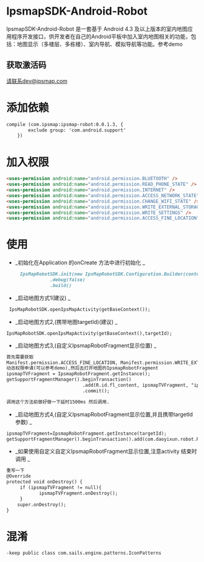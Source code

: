 # IpsmapSDK-Android-Robot

IpsmapSDK-Android-Robot 是一套基于 Android 4.3 及以上版本的室内地图应用程序开发接口，供开发者在自己的Android平板中加入室内地图相关的功能，包括：地图显示（多楼层、多栋楼）、室内导航、模拟导航等功能。参考demo

## 

## 获取激活码

请联系dev@ipsmap.com

# 添加依赖

```markdown
compile (com.ipsmap:ipsmap-robot:0.0.1.3, {
        exclude group: 'com.android.support'
    })
```

# 加入权限

```markdown
<uses-permission android:name="android.permission.BLUETOOTH" />
<uses-permission android:name="android.permission.READ_PHONE_STATE" />
<uses-permission android:name="android.permission.INTERNET" />
<uses-permission android:name="android.permission.ACCESS_NETWORK_STATE" />
<uses-permission android:name="android.permission.CHANGE_WIFI_STATE" />
<uses-permission android:name="android.permission.WRITE_EXTERNAL_STORAGE" />
<uses-permission android:name="android.permission.WRITE_SETTINGS" />
<uses-permission android:name="android.permission.ACCESS_FINE_LOCATION"/>
```

# 使用

* _初始化在Application 的onCreate 方法中进行初始化 _

```markdown
     IpsMapRobotSDK.init(new IpsMapRobotSDK.Configuration.Builder(context)
                .debug(false)
                .build()
```

* _启动地图方式1\(建议\) _

```markdown
 IpsMapRobotSDK.openIpsMapActivity(getBaseContext());
```

* _启动地图方式2,\(携带地图targetId\)\(建议\) _

```
IpsMapRobotSDK.openIpsMapActivity(getBaseContext(),targetId);
```

* _启动地图方式3,\(自定义IpsmapRobotFragment显示位置\)  _

```markdown
首先需要获取
Manifest.permission.ACCESS_FINE_LOCATION, Manifest.permission.WRITE_EXTERNAL_STORAGE, Manifest.permission.INTERNET
动态权限申请(可以参考demo),然后去打开地图的IpsmapRobotFragment
ipsmapTVFragment = IpsmapRobotFragment.getInstance();
getSupportFragmentManager().beginTransaction()
                            .add(R.id.fl_content, ipsmapTVFragment, "ipsmap")
                            .commit();

调用这个方法前做好做一下延时1500ms 然后调用.
```

* _启动地图方式4,\(自定义IpsmapRobotFragment显示位置,并且携带targetId参数\)  _

```markdown
ipsmapTVFragment=IpsmapRobotFragment.getInstance(targetId);
getSupportFragmentManager().beginTransaction().add(com.daoyixun.robot.R.id.fl_content,ipsmapTVFragment,"ipsmap").commit();
```

* _如果使用自定义自定义IpsmapRobotFragment显示位置,注意activity 结束时调用 _

```markdown
重写一下  
@Override
protected void onDestroy() {
     if (ipsmapTVFragment != null){
            ipsmapTVFragment.onDestroy();
     }
    super.onDestroy();
}
```

# 混淆

```markdown
-keep public class com.sails.engine.patterns.IconPatterns
```



